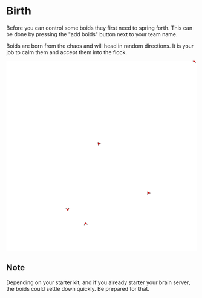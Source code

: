 # Birth
Before you can control some boids they first need to spring forth.
This can be done by pressing the "add boids" button next to your team name.

Boids are born from the chaos and will head in random directions. It is your job
to calm them and accept them into the flock.

![The birth of five red-rome-rhino boids](../image/birth.png)

## Note
Depending on your starter kit, and if you already starter your brain server, the
boids could settle down quickly. Be prepared for that.